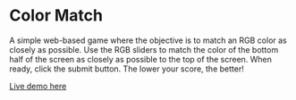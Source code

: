 # Color Match
A simple web-based game where the objective is to match an RGB color as closely as possible. Use the RGB sliders to match the color of the bottom half of the screen as closely as possible to the top of the screen. When ready, click the submit button. The lower your score, the better!

[Live demo here](https://arvinpoddar.github.io/runbook/)
